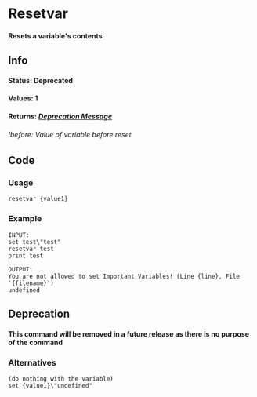 # Resetvar

#### Resets a variable's contents

## Info

#### Status: Deprecated
#### Values: 1
#### Returns: *[Deprecation Message](/Commands/resetvar.md?id=deprecation)*
###### *!before:* Value of variable before reset

## Code

### Usage
```qut
resetvar {value1}
```
### Example
```qut
INPUT:
set test\"test"
resetvar test
print test

OUTPUT:
You are not allowed to set Important Variables! (Line {line}, File '{filename}')
undefined
```

## Deprecation

#### This command will be removed in a future release as there is no purpose of the command

### Alternatives

```qut
(do nothing with the variable)
set {value1}\"undefined"
```

